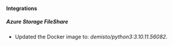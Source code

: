 #### Integrations
##### Azure Storage FileShare
- Updated the Docker image to: *demisto/python3:3.10.11.56082*.
